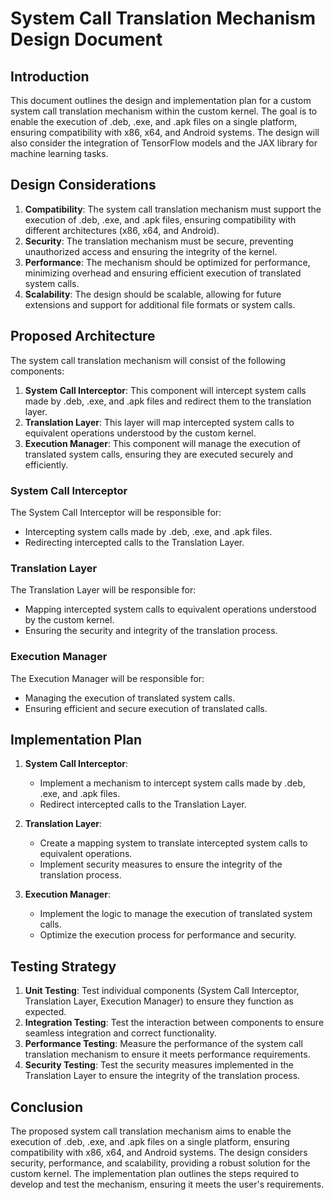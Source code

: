 # System Call Translation Mechanism Design Document

## Introduction
This document outlines the design and implementation plan for a custom system call translation mechanism within the custom kernel. The goal is to enable the execution of .deb, .exe, and .apk files on a single platform, ensuring compatibility with x86, x64, and Android systems. The design will also consider the integration of TensorFlow models and the JAX library for machine learning tasks.

## Design Considerations
1. **Compatibility**: The system call translation mechanism must support the execution of .deb, .exe, and .apk files, ensuring compatibility with different architectures (x86, x64, and Android).
2. **Security**: The translation mechanism must be secure, preventing unauthorized access and ensuring the integrity of the kernel.
3. **Performance**: The mechanism should be optimized for performance, minimizing overhead and ensuring efficient execution of translated system calls.
4. **Scalability**: The design should be scalable, allowing for future extensions and support for additional file formats or system calls.

## Proposed Architecture
The system call translation mechanism will consist of the following components:
1. **System Call Interceptor**: This component will intercept system calls made by .deb, .exe, and .apk files and redirect them to the translation layer.
2. **Translation Layer**: This layer will map intercepted system calls to equivalent operations understood by the custom kernel.
3. **Execution Manager**: This component will manage the execution of translated system calls, ensuring they are executed securely and efficiently.

### System Call Interceptor
The System Call Interceptor will be responsible for:
- Intercepting system calls made by .deb, .exe, and .apk files.
- Redirecting intercepted calls to the Translation Layer.

### Translation Layer
The Translation Layer will be responsible for:
- Mapping intercepted system calls to equivalent operations understood by the custom kernel.
- Ensuring the security and integrity of the translation process.

### Execution Manager
The Execution Manager will be responsible for:
- Managing the execution of translated system calls.
- Ensuring efficient and secure execution of translated calls.

## Implementation Plan
1. **System Call Interceptor**:
   - Implement a mechanism to intercept system calls made by .deb, .exe, and .apk files.
   - Redirect intercepted calls to the Translation Layer.

2. **Translation Layer**:
   - Create a mapping system to translate intercepted system calls to equivalent operations.
   - Implement security measures to ensure the integrity of the translation process.

3. **Execution Manager**:
   - Implement the logic to manage the execution of translated system calls.
   - Optimize the execution process for performance and security.

## Testing Strategy
1. **Unit Testing**: Test individual components (System Call Interceptor, Translation Layer, Execution Manager) to ensure they function as expected.
2. **Integration Testing**: Test the interaction between components to ensure seamless integration and correct functionality.
3. **Performance Testing**: Measure the performance of the system call translation mechanism to ensure it meets performance requirements.
4. **Security Testing**: Test the security measures implemented in the Translation Layer to ensure the integrity of the translation process.

## Conclusion
The proposed system call translation mechanism aims to enable the execution of .deb, .exe, and .apk files on a single platform, ensuring compatibility with x86, x64, and Android systems. The design considers security, performance, and scalability, providing a robust solution for the custom kernel. The implementation plan outlines the steps required to develop and test the mechanism, ensuring it meets the user's requirements.
